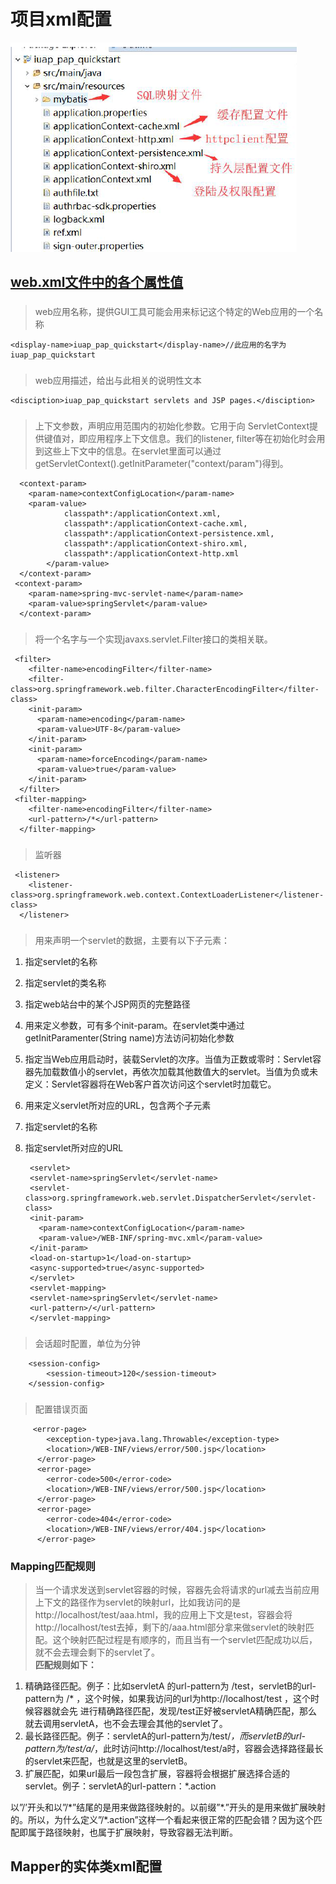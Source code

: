 # 项目xml配置
![](tupian/xmlp.bmp)
## [web.xml文件中的各个属性值](https://blog.csdn.net/ckc_666/article/details/82964812)
### <display-name>
> web应用名称，提供GUI工具可能会用来标记这个特定的Web应用的一个名称

	<display-name>iuap_pap_quickstart</display-name>//此应用的名字为iuap_pap_quickstart
### <disciption>
> web应用描述，给出与此相关的说明性文本

	<disciption>iuap_pap_quickstart servlets and JSP pages.</disciption>
### <context-param>
> 上下文参数，声明应用范围内的初始化参数。它用于向 ServletContext提供键值对，即应用程序上下文信息。我们的listener, filter等在初始化时会用到这些上下文中的信息。在servlet里面可以通过getServletContext().getInitParameter("context/param")得到。

	  <context-param>
	    <param-name>contextConfigLocation</param-name>
	    <param-value>
				classpath*:/applicationContext.xml,
				classpath*:/applicationContext-cache.xml,
				classpath*:/applicationContext-persistence.xml,
				classpath*:/applicationContext-shiro.xml,
				classpath*:/applicationContext-http.xml
			</param-value>
	  </context-param>
	 <context-param>
	    <param-name>spring-mvc-servlet-name</param-name>
	    <param-value>springServlet</param-value>
	  </context-param>
### <filter>
> 将一个名字与一个实现javaxs.servlet.Filter接口的类相关联。

	 <filter>
	    <filter-name>encodingFilter</filter-name>
	    <filter-class>org.springframework.web.filter.CharacterEncodingFilter</filter-class>
	    <init-param>
	      <param-name>encoding</param-name>
	      <param-value>UTF-8</param-value>
	    </init-param>
	    <init-param>
	      <param-name>forceEncoding</param-name>
	      <param-value>true</param-value>
	    </init-param>
	  </filter>
	 <filter-mapping>
	    <filter-name>encodingFilter</filter-name>
	    <url-pattern>/*</url-pattern>
	  </filter-mapping>
### <listener>
> 监听器

	 <listener>
	    <listener-class>org.springframework.web.context.ContextLoaderListener</listener-class>
	  </listener>
### <servlet>
> <servlet></servlet> 用来声明一个servlet的数据，主要有以下子元素：

1. <servlet-name></servlet-name> 指定servlet的名称
2. <servlet-class></servlet-class> 指定servlet的类名称
3. <jsp-file></jsp-file> 指定web站台中的某个JSP网页的完整路径
4. <init-param></init-param> 用来定义参数，可有多个init-param。在servlet类中通过getInitParamenter(String name)方法访问初始化参数
5. <load-on-startup></load-on-startup>指定当Web应用启动时，装载Servlet的次序。当值为正数或零时：Servlet容器先加载数值小的servlet，再依次加载其他数值大的servlet。当值为负或未定义：Servlet容器将在Web客户首次访问这个servlet时加载它。
6. <servlet-mapping></servlet-mapping> 用来定义servlet所对应的URL，包含两个子元素
7. <servlet-name></servlet-name> 指定servlet的名称
8. <url-pattern></url-pattern> 指定servlet所对应的URL



		<servlet>
		<servlet-name>springServlet</servlet-name>
		<servlet-class>org.springframework.web.servlet.DispatcherServlet</servlet-class>
		<init-param>
		  <param-name>contextConfigLocation</param-name>
		  <param-value>/WEB-INF/spring-mvc.xml</param-value>
		</init-param>
		<load-on-startup>1</load-on-startup>
		<async-supported>true</async-supported>
		</servlet>
		<servlet-mapping>
		<servlet-name>springServlet</servlet-name>
		<url-pattern>/</url-pattern>
		</servlet-mapping>
### <session-config>
> 会话超时配置，单位为分钟

		<session-config>
		    <session-timeout>120</session-timeout>
		</session-config>
### <error-page>
> 配置错误页面

		 <error-page>
		    <exception-type>java.lang.Throwable</exception-type>
		    <location>/WEB-INF/views/error/500.jsp</location>
		  </error-page>
		  <error-page>
		    <error-code>500</error-code>
		    <location>/WEB-INF/views/error/500.jsp</location>
		  </error-page>
		  <error-page>
		    <error-code>404</error-code>
		    <location>/WEB-INF/views/error/404.jsp</location>
		  </error-page>
### Mapping匹配规则
> 当一个请求发送到servlet容器的时候，容器先会将请求的url减去当前应用上下文的路径作为servlet的映射url，比如我访问的是http://localhost/test/aaa.html，我的应用上下文是test，容器会将http://localhost/test去掉，剩下的/aaa.html部分拿来做servlet的映射匹配。这个映射匹配过程是有顺序的，而且当有一个servlet匹配成功以后，就不会去理会剩下的servlet了。  
> **匹配规则如下：**
> 
1. 精确路径匹配。例子：比如servletA 的url-pattern为 /test，servletB的url-pattern为 /* ，这个时候，如果我访问的url为http://localhost/test ，这个时候容器就会先 进行精确路径匹配，发现/test正好被servletA精确匹配，那么就去调用servletA，也不会去理会其他的servlet了。
2. 最长路径匹配。例子：servletA的url-pattern为/test/*，而servletB的url-pattern为/test/a/*，此时访问http://localhost/test/a时，容器会选择路径最长的servlet来匹配，也就是这里的servletB。
3. 扩展匹配，如果url最后一段包含扩展，容器将会根据扩展选择合适的servlet。例子：servletA的url-pattern：*.action

以”/’开头和以”/\*”结尾的是用来做路径映射的。以前缀”\*.”开头的是用来做扩展映射的。所以，为什么定义”/*.action”这样一个看起来很正常的匹配会错？因为这个匹配即属于路径映射，也属于扩展映射，导致容器无法判断。

## Mapper的实体类xml配置


